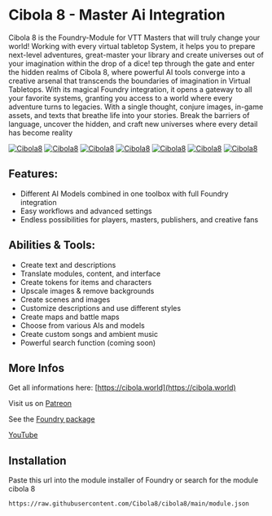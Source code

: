 # Cibola 8 - Master Ai Integration

Cibola 8 is the Foundry-Module for VTT Masters that will truly change your world! Working with every virtual tabletop System, it helps you to prepare next-level adventures, great-master your library and create universes out of your imagination within the drop of a dice! tep through the gate and enter the hidden realms of Cibola 8, where powerful AI tools converge into a creative arsenal that transcends the boundaries of imagination in Virtual Tabletops. With its magical Foundry integration, it opens a gateway to all your favorite systems, granting you access to a world where every adventure turns to legacies. With a single thought, conjure images, in-game assets, and texts that breathe life into your stories. Break the barriers of language, uncover the hidden, and craft new universes where every detail has become reality

[![Cibola8](https://img.youtube.com/vi/D6kDqNDsTVU/0.jpg)](https://www.youtube.com/watch?v=D6kDqNDsTVU)
[![Cibola8](https://img.youtube.com/vi/eKqE_W4gBsw/0.jpg)](https://www.youtube.com/watch?v=eKqE_W4gBsw)
[![Cibola8](https://img.youtube.com/vi/mAZD6PU9D0I/0.jpg)](https://www.youtube.com/watch?v=mAZD6PU9D0I)
[![Cibola8](https://img.youtube.com/vi/8EVi30Ul_dg/0.jpg)](https://www.youtube.com/watch?v=8EVi30Ul_dg)
[![Cibola8](https://img.youtube.com/vi/jRLEowFBhLc/0.jpg)](https://www.youtube.com/watch?v=jRLEowFBhLc)
[![Cibola8](https://img.youtube.com/vi/-dK6nbItmUE/0.jpg)](https://www.youtube.com/watch?v=-dK6nbItmUE)
[![Cibola8](https://img.youtube.com/vi/cED0n6zPEDo/0.jpg)](https://www.youtube.com/watch?v=cED0n6zPEDo)


## Features:

* Different AI Models combined in one toolbox with full Foundry integration
* Easy workflows and advanced settings
* Endless possibilities for players, masters, publishers, and creative fans

## Abilities & Tools:

* Create text and descriptions
* Translate modules, content, and interface
* Create tokens for items and characters
* Upscale images & remove backgrounds
* Create scenes and images
* Customize descriptions and use different styles
* Create maps and battle maps
* Choose from various AIs and models
* Create custom songs and ambient music
* Powerful search function (coming soon)

## More Infos

Get all informations here: [https://cibola.world](https://cibola.world)

Visit us on [Patreon](https://patreon.com/Cibola)

See the [Foundry package](https://foundryvtt.com/packages/cibola8) 

[YouTube](https://www.youtube.com/@Cibola8/videos)

## Installation

Paste this url into the module installer of Foundry or search for the module cibola 8
```
https://raw.githubusercontent.com/Cibola8/cibola8/main/module.json
```
